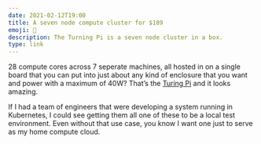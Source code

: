 ```yaml
---
date: 2021-02-12T19:00
title: A seven node compute cluster for $189
emoji: 🤯
description: The Turning Pi is a seven node cluster in a box.
type: link
---
```


28 compute cores across 7 seperate machines, all hosted in on a single board that you can put into just about any kind of enclosure that you want and power with a maximum of 40W? That’s the [Turing Pi][link] and it looks amazing.

If I had a team of engineers that were developing a system running in Kubernetes, I could see getting them all one of these to be a local test environment. Even without that use case, you know I want one just to serve as my home compute cloud.

[link]: https://turingpi.com
